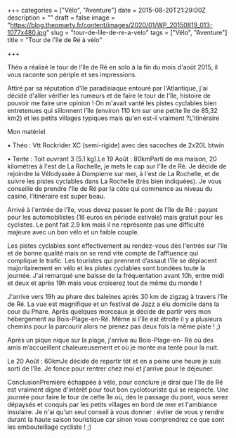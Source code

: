 +++
categories = ["Vélo", "Aventure"]
date = 2015-08-20T21:29:00Z
description = ""
draft = false
image = "https://blog.theomarty.fr/content/images/2020/01/WP_20150819_013-1077x480.jpg"
slug = "tour-de-lile-de-re-a-velo"
tags = ["Vélo", "Aventure"]
title = "Tour de l'île de Ré à vélo"

+++


Théo a réalisé le tour de l'île de Ré en solo à la fin du mois d'août 2015, il vous raconte son périple et ses impressions.

Attiré par sa réputation d'île paradisiaque entouré par l'Atlantique, j'ai décidé d'aller vérifier les rumeurs et de faire le tour de l'île, histoire de pouvoir me faire une opinion ! On m'avait vanté les pistes cyclables bien entretenues qui sillonnent l'île (environ 110 km sur une petite île de 85,32 km2) et les petits villages typiques mais qu'en est-il vraiment ?L'itinéraire

Mon matériel

• Théo : Vtt Rockrider XC (semi-rigide) avec des sacoches de 2x20L btwin

• Tente : Toit ouvrant 3 (5.1 kg).Le 19 Août : 80kmParti de ma maison, 20 kilomètres à l'est de La Rochelle, je mets le cap sur l'île de Ré. Je décide de rejoindre la Vélodyssée à Dompierre sur mer, à l'est de La Rochelle, et de suivre les pistes cyclables dans La Rochelle (très bien indiquées). Je vous conseille de prendre l'île de Ré par la côte qui commence au niveau du casino, l’itinéraire est super beau.

Arrivé à l'entrée de l'île, vous devez passer le pont de l'île de Ré : payant pour les automobilistes (16 euros en période estivale) mais gratuit pour les cyclistes. Le pont fait 2.9 km mais il ne représente pas une difficulté majeure avec un bon vélo et un faible couple.

Les pistes cyclables sont effectivement au rendez-vous dès l'entrée sur l'île et de bonne qualité mais on se rend vite compte de l’affluence qui complique le trafic. Les touristes qui prennent d’assaut l'île se déplacent majoritairement en vélo et les pistes cyclables sont bondées toute la journée. J'ai remarqué une baisse de la fréquentation avant 10h, entre midi et deux et après 19h mais vous croiserez tout de même du monde !

J'arrive vers 19h au phare des baleines après 30 km de zigzag à travers l'île de Ré. La vue est magnifique et un festival de Jazz a élu domicile dans la cour du Phare. Après quelques morceaux je décide de partir vers mon hébergement au Bois-Plage-en-Ré. Même si l'île est étroite il y a plusieurs chemins pour la parcourir alors ne prenez pas deux fois la même piste ! ;)

Après un pique nique sur la plage, j'arrive au Bois-Plage-en- Ré où des amis m’accueillent chaleureusement et où je monte ma tente pour la nuit.

Le 20 Août : 60kmJe décide de repartir tôt et en a peine une heure je suis sorti de l'île. Je fonce pour rentrer chez moi et j'arrive pour le déjeuner.

ConclusionPremière échappée à vélo, pour conclure je dirai que l'île de Ré est vraiment digne d'intérêt pour tout bon cyclotouriste qui se respecte. Une journée pour faire le tour de cette île où, dès le passage du pont, vous serez dépaysés et conquis par les petits villages en bord de mer et l'ambiance insulaire. Je n'ai qu'un seul conseil à vous donner : éviter de vous y rendre durant la haute saison touristique car sinon vous comprendrez ce que sont les embouteillage cycliste ! ;)

